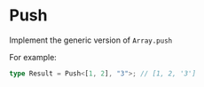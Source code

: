 # Push

Implement the generic version of `Array.push`

For example:

```typescript
type Result = Push<[1, 2], "3">; // [1, 2, '3']
```
